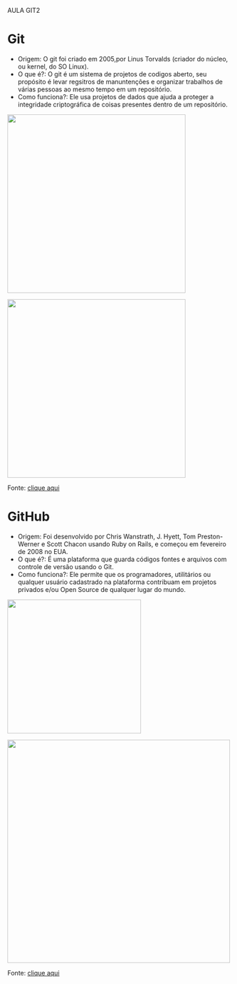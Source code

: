 AULA GIT2

# Git 

- Origem: O git foi criado em 2005,por Linus Torvalds (criador do núcleo, ou kernel, do SO Linux).
- O que é?: O git é um sistema de projetos de codigos aberto, seu propósito é levar regsitros de manuntenções e organizar trabalhos de várias pessoas ao mesmo tempo em um repositório.
- Como funciona?: Ele usa projetos de dados que ajuda a proteger a integridade criptográfica de coisas presentes dentro de um repositório.

<img src= "https://grupobcc.com/wp/wp-content/uploads/2015/05/Linus-Torvald-speaker-keynote-linus-conferencias-e1598521766183-940x660.jpg"
width="400"/>

<img src= "https://media.licdn.com/dms/image/D4D12AQFuCKCScEbmig/article-cover_image-shrink_720_1280/0/1681135229721?e=2147483647&v=beta&t=5frFPpiL6iZ24UN3EfWOkmWA-_1ONxN7RKNeVH-5Efc"
width="400px"/>

Fonte: [clique aqui](https://www.atlassian.com/br/git/tutorials/what-is-git)

# GitHub

- Origem: Foi desenvolvido por Chris Wanstrath, J. Hyett, Tom Preston-Werner e Scott Chacon usando Ruby on Rails, e começou em fevereiro de 2008 no EUA.
- O que é?: É uma plataforma que guarda códigos fontes e arquivos com controle de versão usando o Git.
- Como funciona?: Ele permite que os programadores, utilitários ou qualquer usuário cadastrado na plataforma contribuam em projetos privados e/ou Open Source de qualquer lugar do mundo.

<img src= "https://cdn.icon-icons.com/icons2/1996/PNG/512/code_development_github_open_source_programming_source_icon_123274.png"
width="300"/>

<img src= "https://encrypted-tbn0.gstatic.com/images?q=tbn:ANd9GcQOK2HEsupm1UKoD293IvjKLvLy4ybQ9FddeFevlQ9ZHw&s"
width="500"/>

Fonte: [clique aqui](https://en.wikipedia.org/wiki/GitHub)
